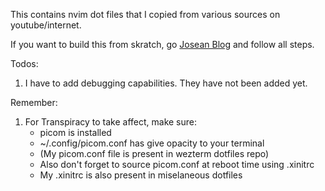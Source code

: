 This contains nvim dot files that I copied from various sources on youtube/internet.

If you want to build this from skratch, go [Josean Blog](https://bit.ly/4agkTyQ) and follow all steps.

Todos:

1. I have to add debugging capabilities. They have not been added yet.

Remember:

1. For Transpiracy to take affect, make sure:
   - picom is installed
   - ~/.config/picom.conf has give opacity to your terminal
   - (My picom.conf file is present in wezterm dotfiles repo)
   - Also don't forget to source picom.conf at reboot time using .xinitrc
   - My .xinitrc is also present in miselaneous dotfiles

